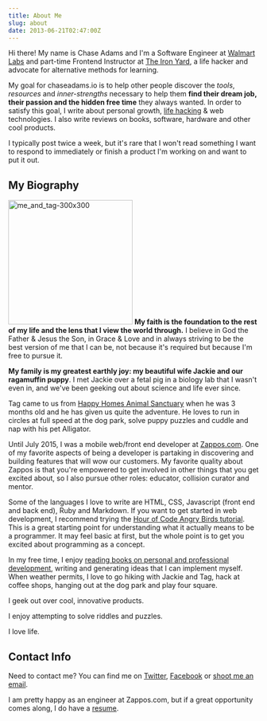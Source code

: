 ```yaml
---
title: About Me
slug: about
date: 2013-06-21T02:47:00Z
---
```


Hi there! My name is Chase Adams and I'm a Software Engineer at [Walmart Labs](http://www.walmartlabs.com) and part-time Frontend Instructor at <a href="http://www.theironyard.com">The Iron Yard</a>, a life hacker and advocate for alternative methods for learning.

My goal for chaseadams.io is to help other people discover the *tools*, *resources* and *inner-strengths* necessary to help them **find their dream job, their passion and the hidden free time** they always wanted. In order to satisfy this goal, I write about personal growth, [life hacking](/hacker/) & web technologies. I also write reviews on books, software, hardware and other cool products.

I typically post twice a week, but it's rare that I won't read something I want to respond to immediately or finish a product I'm working on and want to put it out.

## My Biography

[<img src="http://www.realchaseadams.com/imgs/2014/01/me_and_tag-300x300.jpg" alt="me_and_tag-300x300" width="250" height="250" class="align-left size-full wp-image-171" />][7] **My faith is the foundation to the rest of my life and the lens that I view the world through.** I believe in God the Father & Jesus the Son, in Grace & Love and in always striving to be the best version of me that I can be, not because it's required but because I'm free to pursue it.

**My family is my greatest earthly joy: my beautiful wife Jackie and our ragamuffin puppy**. I met Jackie over a fetal pig in a biology lab that I wasn't even in, and we've been geeking out about science and life ever since.

Tag came to us from [Happy Homes Animal Sanctuary][8] when he was 3 months old and he has given us quite the adventure. He loves to run in circles at full speed at the dog park, solve puppy puzzles and cuddle and nap with his pet Alligator.

Until July 2015, I was a mobile web/front end developer at [Zappos.com][9]. One of my favorite aspects of being a developer is partaking in discovering and building features that will wow our customers. My favorite quality about Zappos is that you're empowered to get involved in other things that you get excited about, so I also pursue other roles: educator, collision curator and mentor.

Some of the languages I love to write are HTML, CSS, Javascript (front end and back end), Ruby and Markdown. If you want to get started in web development, I recommend trying the [Hour of Code Angry Birds tutorial][10]. This is a great starting point for understanding what it actually means to be a programmer. It may feel basic at first, but the whole point is to get you excited about programming as a concept.

In my free time, I enjoy [reading books on personal and professional development][11], writing and generating ideas that I can implement myself. When weather permits, I love to go hiking with Jackie and Tag, hack at coffee shops, hanging out at the dog park and play four square.

I geek out over cool, innovative products.

I enjoy attempting to solve riddles and puzzles.

I love life.

## Contact Info

Need to contact me? You can find me on [Twitter][12], [Facebook][13] or [shoot me an email][14].

I am pretty happy as an engineer at Zappos.com, but if a great opportunity comes along, I do have a [resume][15].

[1]: /2013/12/08/my-story-why-i-believe-in-the-hour-of-code-initiative/
 [2]: /2014/01/14/the-dangers-of-a-controversial-statement-without-context/
 [3]: /2013/11/07/dear-developer-use-tools-dont-be-one/
 [4]: /2013/10/15/my-eulogy/
 [5]: http://bit.ly/1e4yusU
 [6]: http://bit.ly/19RXcgu
 [7]: http://www.realchaseadams.com/imgs/2014/01/me_and_tag-300x300.jpg
 [8]: http://happyhomeanimalsanctuary.org/
 [9]: http://www.zappos.com
 [10]: http://learn.code.org/hoc/1
 [11]: http://bit.ly/1hqSp4S
 [12]: http://www.twitter.com/chaseadamsio
 [13]: http://www.facebook.com/realchaseadams
 [14]: http://www.google.com/recaptcha/mailhide/d?k=01FsOpvbvqvPQdOrNwPvOdyQ==&c=pq2UNndrKs-6jo7TNkqNZTgacR2nICT5BsBHfEsx09I=
 [15]: http://www.chaseadams.io/resume/
